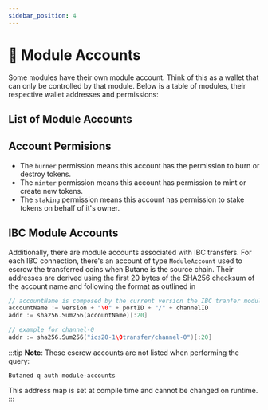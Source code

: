 ```yaml
---
sidebar_position: 4
---
```


# 📳 Module Accounts


Some modules have their own module account. Think of this as a wallet that can only be controlled by that module.
Below is a table of modules, their respective wallet addresses and permissions:

## List of Module Accounts

## Account Permisions

* The `burner` permission means this account has the permission to burn or destroy tokens.
* The `minter` permission means this account has permission to mint or create new tokens.
* The `staking` permission means this account has permission to stake tokens on behalf of it's owner.

## IBC Module Accounts

Additionally, there are module accounts associated with IBC transfers.
For each IBC connection, there's an account of type `ModuleAccount` used to escrow the transferred coins when Butane is the source chain.
Their addresses are derived using the first 20 bytes of the SHA256 checksum of the account name and following the format as outlined in

```go
// accountName is composed by the current version the IBC tranfer module supports (in this case, ics20-1), the portID (transfer) and the channelID
accountName := Version + "\0" + portID + "/" + channelID
addr := sha256.Sum256(accountName)[:20]

// example for channel-0
addr := sha256.Sum256("ics20-1\0transfer/channel-0")[:20]
```

:::tip
**Note**: These escrow accounts are not listed when performing the query:

```shell
Butaned q auth module-accounts
```

This address map is set at compile time and cannot be changed on runtime.
:::
